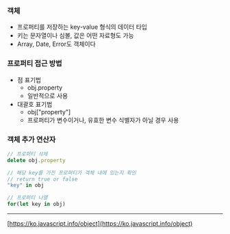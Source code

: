 ### 객체

- 프로퍼티를 저장하는 key-value 형식의 데이터 타입
- 키는 문자열이나 심볼, 값은 어떤 자료형도 가능
- Array, Date, Error도 객체이다

### 프로퍼티 접근 방법

- 점 표기법
  - obj.property
  - 일반적으로 사용
- 대괄호 표기법
  - obj["property"]
  - 프로퍼티가 변수이거나, 유효한 변수 식별자가 아닐 경우 사용

### 객체 추가 연산자

```js
// 프로퍼티 삭제
delete obj.property

// 해당 key를 가진 프로퍼티가 객체 내에 있는지 확인
// return true or false
"key" in obj

// 프로퍼티 나열
for(let key in obj)
```

---

[https://ko.javascript.info/object](https://ko.javascript.info/object)
